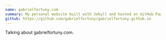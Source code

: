 ```yaml
---
name: gabrielfortuny.com
summary: My personal website built with Jekyll and hosted on GitHub Pages
github: https://github.com/gabrielfortuny/gabrielfortuny.github.io
---
```


Talking about gabrielfortuny.com.

